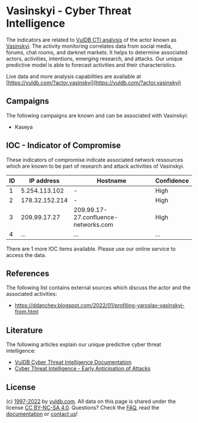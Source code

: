 # Vasinskyi - Cyber Threat Intelligence

The indicators are related to [VulDB CTI analysis](https://vuldb.com/?kb.cti) of the actor known as [Vasinskyi](https://vuldb.com/?actor.vasinskyi). The activity monitoring correlates data from social media, forums, chat rooms, and darknet markets. It helps to determine associated actors, activities, intentions, emerging research, and attacks. Our unique predictive model is able to forecast activities and their characteristics.

Live data and more analysis capabilities are available at [https://vuldb.com/?actor.vasinskyi](https://vuldb.com/?actor.vasinskyi)

## Campaigns

The following campaigns are known and can be associated with Vasinskyi:

* Kaseya

## IOC - Indicator of Compromise

These indicators of compromise indicate associated network ressources which are known to be part of research and attack activities of Vasinskyi.

ID | IP address | Hostname | Confidence
-- | ---------- | -------- | ----------
1 | 5.254.113.102 | - | High
2 | 178.32.152.214 | - | High
3 | 209.99.17.27 | 209.99.17-27.confluence-networks.com | High
4 | ... | ... | ...

There are 1 more IOC items available. Please use our online service to access the data.

## References

The following list contains external sources which discuss the actor and the associated activities:

* https://ddanchev.blogspot.com/2022/01/profiling-yaroslav-vasinskyi-from.html

## Literature

The following articles explain our unique predictive cyber threat intelligence:

* [VulDB Cyber Threat Intelligence Documentation](https://vuldb.com/?kb.cti)
* [Cyber Threat Intelligence - Early Anticipation of Attacks](https://www.scip.ch/en/?labs.20201022)

## License

(c) [1997-2022](https://vuldb.com/?kb.changelog) by [vuldb.com](https://vuldb.com/?kb.about). All data on this page is shared under the license [CC BY-NC-SA 4.0](https://creativecommons.org/licenses/by-nc-sa/4.0/). Questions? Check the [FAQ](https://vuldb.com/?kb.faq), read the [documentation](https://vuldb.com/?kb) or [contact us](https://vuldb.com/?contact)!
